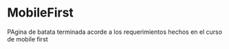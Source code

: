 # MobileFirst
PAgina de batata terminada acorde a los requerimientos hechos en el curso de mobile first
